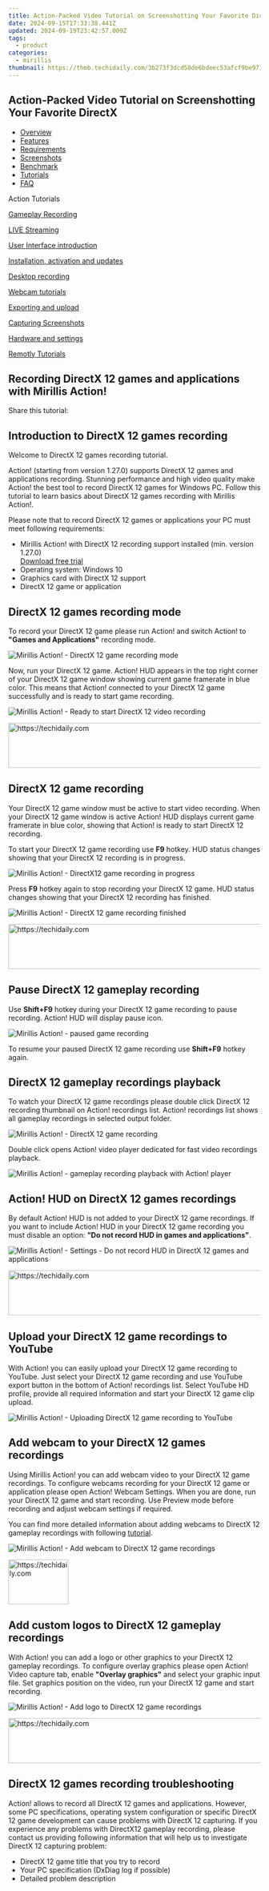 ```yaml
---
title: Action-Packed Video Tutorial on Screenshotting Your Favorite DirectX
date: 2024-09-15T17:33:38.441Z
updated: 2024-09-19T23:42:57.009Z
tags:
  - product
categories:
  - mirillis
thumbnail: https://thmb.techidaily.com/3b273f3dcd58de6bdeec53afcf9be971cffb1887a1cf9aa58c2806ddb93b59d9.jpg
---
```


## Action-Packed Video Tutorial on Screenshotting Your Favorite DirectX

* [Overview](https://tools.techidaily.com/mirillis/products/)
* [Features](https://tools.techidaily.com/mirillis/products/)
* [Requirements](https://tools.techidaily.com/mirillis/products/)
* [Screenshots](https://tools.techidaily.com/mirillis/products/)
* [Benchmark](https://tools.techidaily.com/mirillis/products/)
* [Tutorials](https://tools.techidaily.com/mirillis/products/)
* [FAQ](https://tools.techidaily.com/mirillis/products/)

Action Tutorials

[Gameplay Recording](https://tools.techidaily.com/mirillis/products/) 

[LIVE Streaming](https://tools.techidaily.com/mirillis/products/) 

[User Interface introduction](https://tools.techidaily.com/mirillis/products/) 

[Installation, activation and updates](https://tools.techidaily.com/mirillis/products/) 

[Desktop recording](https://tools.techidaily.com/mirillis/products/) 

[Webcam tutorials](https://tools.techidaily.com/mirillis/products/) 

[Exporting and upload](https://tools.techidaily.com/mirillis/products/) 

[Capturing Screenshots](https://tools.techidaily.com/mirillis/products/) 

[Hardware and settings](https://tools.techidaily.com/mirillis/products/) 

[Remotly Tutorials](https://remotly.com/tutorials/getting-started-with-remotly-for-windows-pc) 

## Recording DirectX 12 games and applications with Mirillis Action!

  
 Share this tutorial: 

## Introduction to DirectX 12 games recording

 Welcome to DirectX 12 games recording tutorial. 

 Action! (starting from version 1.27.0) supports DirectX 12 games and applications recording. Stunning performance and high video quality make Action! the best tool to record DirectX 12 games for Windows PC. Follow this tutorial to learn basics about DirectX 12 games recording with Mirillis Action!. 

 Please note that to record DirectX 12 games or applications your PC must meet following requirements: 

* Mirillis Action! with DirectX 12 recording support installed (min. version 1.27.0)  
[Download free trial](https://tools.techidaily.com/mirillis/products/)
* Operating system: Windows 10
* Graphics card with DirectX 12 support
* DirectX 12 game or application

## DirectX 12 games recording mode

 To record your DirectX 12 game please run Action! and switch Action! to **"Games and Applications"** recording mode. 

![Mirillis Action! - DirectX 12 game recording mode](https://mirillis.com/res/old/gfx/tutorials/basics/mirillis_action_games_applications_recording_mode.jpg "Select DirectX 12 game recording mode") 

 Now, run your DirectX 12 game. Action! HUD appears in the top right corner of your DirectX 12 game window showing current game framerate in blue color. This means that Action! connected to your DirectX 12 game successfully and is ready to start game recording. 

![Mirillis Action! - Ready to start DirectX 12 video recording](https://mirillis.com/res/old/gfx/tutorials/games/mirillis_action_HUD_directx12_game_normal_status.jpg "Action! HUD shows it is ready to start DirectX12 recording") 

<!-- affiliate ads begin -->
<a href="https://appsumo.8odi.net/c/5597632/2118325/7443" target="_top" id="2118325">
  <img src="//a.impactradius-go.com/display-ad/7443-2118325" border="0" alt="https://techidaily.com" width="728" height="90"/>
</a>
<img height="0" width="0" src="https://appsumo.8odi.net/i/5597632/2118325/7443" style="position:absolute;visibility:hidden;" border="0" />
<!-- affiliate ads end -->

##  DirectX 12 game recording

 Your DirectX 12 game window must be active to start video recording. When your DirectX 12 game window is active Action! HUD displays current game framerate in blue color, showing that Action! is ready to start DirectX 12 recording. 

 To start your DirectX 12 game recording use   **F9** hotkey. HUD status changes showing that your DirectX 12 recording is in progress. 

![Mirillis Action! - DirectX12 game recording in progress](https://mirillis.com/res/old/gfx/tutorials/games/mirillis_action_HUD_directx12_game_recording_status.jpg "Action! HUD shows DirectX 12 game recording is in progress") 

 Press **F9** hotkey again to stop recording your DirectX 12 game. HUD status changes showing that your DirectX 12 recording has finished. 

![Mirillis Action! - DirectX 12 game recording finished](https://mirillis.com/res/old/gfx/tutorials/games/mirillis_action_HUD_directx12_game_normal_status.jpg "Action! HUD - recording is finished") 

<!-- affiliate ads begin -->
<a href="https://appsumo.8odi.net/c/5597632/2075476/7443" target="_top" id="2075476">
  <img src="//a.impactradius-go.com/display-ad/7443-2075476" border="0" alt="https://techidaily.com" width="728" height="90"/>
</a>
<img height="0" width="0" src="https://appsumo.8odi.net/i/5597632/2075476/7443" style="position:absolute;visibility:hidden;" border="0" />
<!-- affiliate ads end -->

## Pause DirectX 12 gameplay recording

 Use   **Shift+F9** hotkey during your DirectX 12 game recording to pause recording. Action! HUD will display pause icon. 

![Mirillis Action! - paused game recording](https://mirillis.com/res/old/gfx/tutorials/games/mirillis_action_HUD_directx12_game_recording_paused_status.jpg "Action! HUD - recording is paused") 

 To resume your paused DirectX 12 game recording use   **Shift+F9** hotkey again. 

## DirectX 12 gameplay recordings playback

 To watch your DirectX 12 game recordings please double click DirectX 12 recording thumbnail on Action! recordings list. Action! recordings list shows all gameplay recordings in selected output folder. 

![Mirillis Action! - DirectX 12 game recording](https://mirillis.com/res/old/gfx/tutorials/games/mirillis_action_directx12_game_recording_thumbnail_dx12.jpg "Action! recordings manager") 

 Double click opens Action! video player dedicated for fast video recordings playback. 

![Mirillis Action! - gameplay recording playback with Action! player](https://mirillis.com/res/old/gfx/tutorials/games/mirillis_action_directx12_game_recording_playback_dx12.jpg "Action! player - recording playback") 

## Action! HUD on DirectX 12 games recordings

 By default Action! HUD is not added to your DirectX 12 game recordings. If you want to include Action! HUD in your DirectX 12 game recording you must disable an option: **"Do not record HUD in games and applications"**. 

![Mirillis Action! - Settings - Do not record HUD in DirectX 12 games and applications](https://mirillis.com/res/old/gfx/tutorials/games/mirillis_action_directx12_game_recording_hud_settings.jpg "Action! HUD settings") 

<!-- affiliate ads begin -->
<a href="https://appsumo.8odi.net/c/5597632/2100529/7443" target="_top" id="2100529">
  <img src="//a.impactradius-go.com/display-ad/7443-2100529" border="0" alt="https://techidaily.com" width="728" height="90"/>
</a>
<img height="0" width="0" src="https://appsumo.8odi.net/i/5597632/2100529/7443" style="position:absolute;visibility:hidden;" border="0" />
<!-- affiliate ads end -->

## Upload your DirectX 12 game recordings to YouTube

 With Action! you can easily upload your DirectX 12 game recording to YouTube. Just select your DirectX 12 game recording and use YouTube export button in the bottom of Action! recordings list. Select YouTube HD profile, provide all required information and start your DirectX 12 game clip upload. 

![Mirillis Action! - Uploading DirectX 12 game recording to YouTube](https://mirillis.com/res/old/gfx/tutorials/export/mirillis_action_export_selecting_youtube_hd_profile.jpg "Upload recording to YouTube") 

## Add webcam to your DirectX 12 games recordings

 Using Mirillis Action! you can add webcam video to your DirectX 12 game recordings. To configure webcams recording for your DirectX 12 game or application please open Action! Webcam Settings. When you are done, run your DirectX 12 game and start recording. Use Preview mode before recording and adjust webcam settings if required. 

 You can find more detailed information about adding webcams to DirectX 12 gameplay recordings with following [tutorial](https://tools.techidaily.com/mirillis/products/).

![Mirillis Action! - Add webcam to DirectX 12 game recordings](https://mirillis.com/res/old/gfx/tutorials/games/mirillis_action_directx12_game_recording_webcam_dx12.jpg "Action! - recording with webcam") 

<!-- affiliate ads begin -->
<a href="https://aligracehair.sjv.io/c/5597632/2135406/19272" target="_top" id="2135406">
  <img src="//a.impactradius-go.com/display-ad/19272-2135406" border="0" alt="https://techidaily.com" width="120" height="90"/>
</a>
<img height="0" width="0" src="https://aligracehair.sjv.io/i/5597632/2135406/19272" style="position:absolute;visibility:hidden;" border="0" />
<!-- affiliate ads end -->

## Add custom logos to DirectX 12 gameplay recordings

 With Action! you can add a logo or other graphics to your DirectX 12 gameplay recordings. To configure overlay graphics please open Action! Video capture tab, enable **"Overlay graphics"** and select your graphic input file. Set graphics position on the video, run your DirectX 12 game and start recording. 

![Mirillis Action! - Add logo to DirectX 12 game recordings](https://mirillis.com/res/old/gfx/tutorials/games/mirillis_action_games_overlay_graphics_settings.jpg "Action! - overlay graphics settings") 

<!-- affiliate ads begin -->
<a href="https://unicoeye.pxf.io/c/5597632/2134218/18498" target="_top" id="2134218">
  <img src="//a.impactradius-go.com/display-ad/18498-2134218" border="0" alt="https://techidaily.com" width="728" height="90"/>
</a>
<img height="0" width="0" src="https://unicoeye.pxf.io/i/5597632/2134218/18498" style="position:absolute;visibility:hidden;" border="0" />
<!-- affiliate ads end -->

## DirectX 12 games recording troubleshooting

 Action! allows to record all DirectX 12 games and applications. However, some PC specifications, operating system configuration or specific DirectX 12 game development can cause problems with DirectX 12 capturing. If you experience any problems with DirectX12 gameplay recording, please contact us providing following information that will help us to investigate DirectX 12 capturing problem: 

* DirectX 12 game title that you try to record
* Your PC specification (DxDiag log if possible)
* Detailed problem description

<ins class="adsbygoogle"
     style="display:block"
     data-ad-format="autorelaxed"
     data-ad-client="ca-pub-7571918770474297"
     data-ad-slot="1223367746"></ins>

<ins class="adsbygoogle"
     style="display:block"
     data-ad-client="ca-pub-7571918770474297"
     data-ad-slot="8358498916"
     data-ad-format="auto"
     data-full-width-responsive="true"></ins>
